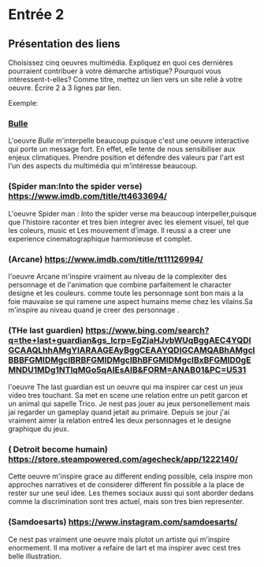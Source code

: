 # Entrée 2
## Présentation des liens
Choisissez cinq oeuvres multimédia. Expliquez en quoi ces dernières pourraient contribuer à votre démarche artistique? Pourquoi vous intéressent-t-elles? Comme titre, mettez un lien vers un site relié à votre oeuvre. Écrire 2 à 3 lignes par lien.

Exemple: 
### [Bulle](https://www.onf.ca/interactif/bulle/) 
L'oeuvre *Bulle* m'interpelle beaucoup puisque c'est une oeuvre interactive qui porte un message fort. En effet, elle tente de nous sensibiliser aux enjeux climatiques. Prendre position et défendre des valeurs par l'art est l'un des aspects du multimédia qui m'intéresse beaucoup. 

### (Spider man:Into the spider verse) https://www.imdb.com/title/tt4633694/
L'oeuvre Spider man : Into the spider verse ma beaucoup interpeller,puisque que l'histoire raconter  et tres bien integrer avec les element visuel, tel que les coleurs, music et Les mouvement d'image. 
Il reussi a a creer une experience cinematographique harmonieuse et complet.

### (Arcane)  https://www.imdb.com/title/tt11126994/
l'oeuvre Arcane m'inspire vraiment au niveau de la complexiter des personnage et de l'animation que combine parfaitement le character designe et les couleurs.
comme toute les personnage sont bon mais a la foie mauvaise se qui ramene une aspect humains meme chez les vilains.Sa m'inspire au niveau quand je creer des personnage .

### (THe last guardien) https://www.bing.com/search?q=the+last+guardian&gs_lcrp=EgZjaHJvbWUqBggAEC4YQDIGCAAQLhhAMgYIARAAGEAyBggCEAAYQDIGCAMQABhAMgcIBBBFGMIDMgcIBRBFGMIDMgcIBhBFGMIDMgcIBxBFGMID0gEMNDU1MDg1NTlqMGo5qAIEsAIB&FORM=ANAB01&PC=U531
l'oeuvre The last guardian est un oeuvre qui ma inspirer car cest un jeux video tres touchant.
Sa met en scene une relation entre un petit garcon et un animal qui sapelle Trico. Je nest pas jouer au jeux personellement mais jai regarder un gameplay quand jetait au primaire. 
Depuis se jour j'ai vraiment aimer la relation entre4 les deux personnages et le designe graphique du jeux.

### ( Detroit become humain) https://store.steampowered.com/agecheck/app/1222140/
Cette oeuvre m'inspire grace au different ending possible, cela inspire mon approches narratives et de considerer different fin possible a la place de rester sur une seul idee.
Les themes sociaux aussi qui sont aborder dedans comme la discrimination sont tres actuel, mais son tres bien representer.

### (Samdoesarts) https://www.instagram.com/samdoesarts/
Ce nest pas vraiment une oeuvre mais plutot un artiste qui m'inspire enormement. Il ma motiver a refaire de lart et ma inspirer avec cest tres belle illustration.

